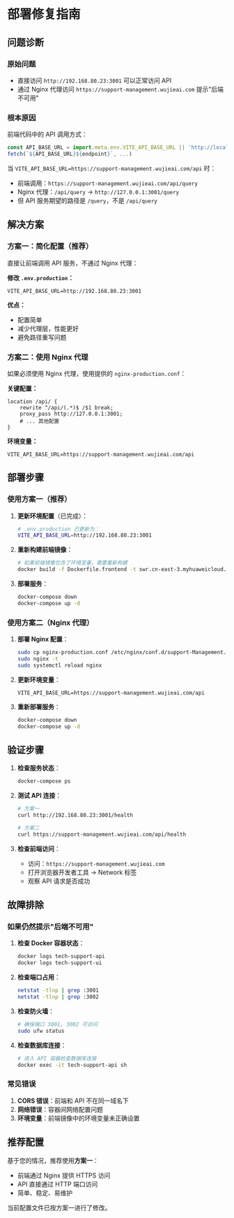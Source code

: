 # 部署修复指南

## 问题诊断

### 原始问题
- 直接访问 `http://192.168.80.23:3001` 可以正常访问 API
- 通过 Nginx 代理访问 `https://support-management.wujieai.com` 提示"后端不可用"

### 根本原因
前端代码中的 API 调用方式：
```javascript
const API_BASE_URL = import.meta.env.VITE_API_BASE_URL || 'http://localhost:3001';
fetch(`${API_BASE_URL}${endpoint}`, ...)
```

当 `VITE_API_BASE_URL=https://support-management.wujieai.com/api` 时：
- 前端调用：`https://support-management.wujieai.com/api/query`
- Nginx 代理：`/api/query` → `http://127.0.0.1:3001/query`
- 但 API 服务期望的路径是 `/query`，不是 `/api/query`

## 解决方案

### 方案一：简化配置（推荐）
直接让前端调用 API 服务，不通过 Nginx 代理：

**修改 `.env.production`：**
```env
VITE_API_BASE_URL=http://192.168.80.23:3001
```

**优点：**
- 配置简单
- 减少代理层，性能更好
- 避免路径重写问题

### 方案二：使用 Nginx 代理
如果必须使用 Nginx 代理，使用提供的 `nginx-production.conf`：

**关键配置：**
```nginx
location /api/ {
    rewrite ^/api/(.*)$ /$1 break;
    proxy_pass http://127.0.0.1:3001;
    # ... 其他配置
}
```

**环境变量：**
```env
VITE_API_BASE_URL=https://support-management.wujieai.com/api
```

## 部署步骤

### 使用方案一（推荐）

1. **更新环境配置**（已完成）：
   ```bash
   # .env.production 已更新为：
   VITE_API_BASE_URL=http://192.168.80.23:3001
   ```

2. **重新构建前端镜像**：
   ```bash
   # 如果前端镜像包含了环境变量，需要重新构建
   docker build -f Dockerfile.frontend -t swr.cn-east-3.myhuaweicloud.com/btc8_public/tech-support-ui:v1 .
   ```

3. **部署服务**：
   ```bash
   docker-compose down
   docker-compose up -d
   ```

### 使用方案二（Nginx 代理）

1. **部署 Nginx 配置**：
   ```bash
   sudo cp nginx-production.conf /etc/nginx/conf.d/support-Management.conf
   sudo nginx -t
   sudo systemctl reload nginx
   ```

2. **更新环境变量**：
   ```env
   VITE_API_BASE_URL=https://support-management.wujieai.com/api
   ```

3. **重新部署服务**：
   ```bash
   docker-compose down
   docker-compose up -d
   ```

## 验证步骤

1. **检查服务状态**：
   ```bash
   docker-compose ps
   ```

2. **测试 API 连接**：
   ```bash
   # 方案一
   curl http://192.168.80.23:3001/health
   
   # 方案二
   curl https://support-management.wujieai.com/api/health
   ```

3. **检查前端访问**：
   - 访问：`https://support-management.wujieai.com`
   - 打开浏览器开发者工具 → Network 标签
   - 观察 API 请求是否成功

## 故障排除

### 如果仍然提示"后端不可用"

1. **检查 Docker 容器状态**：
   ```bash
   docker logs tech-support-api
   docker logs tech-support-ui
   ```

2. **检查端口占用**：
   ```bash
   netstat -tlnp | grep :3001
   netstat -tlnp | grep :3002
   ```

3. **检查防火墙**：
   ```bash
   # 确保端口 3001, 3002 可访问
   sudo ufw status
   ```

4. **检查数据库连接**：
   ```bash
   # 进入 API 容器检查数据库连接
   docker exec -it tech-support-api sh
   ```

### 常见错误

1. **CORS 错误**：前端和 API 不在同一域名下
2. **网络错误**：容器间网络配置问题
3. **环境变量**：前端镜像中的环境变量未正确设置

## 推荐配置

基于您的情况，推荐使用**方案一**：
- 前端通过 Nginx 提供 HTTPS 访问
- API 直接通过 HTTP 端口访问
- 简单、稳定、易维护

当前配置文件已按方案一进行了修改。